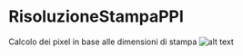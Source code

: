 # RisoluzioneStampaPPI
Calcolo dei pixel in base alle dimensioni di stampa
![alt text](https://circleci.com/gh/archistico/RisoluzioneStampaPPI.svg?style=shield&circle-token=:circle-token "Test")
